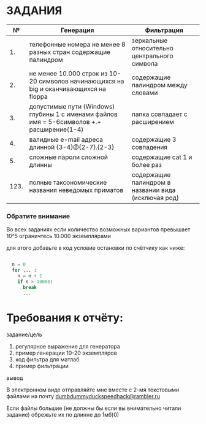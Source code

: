 # ЗАДАНИЯ

| №     | Генерация        | Фильтрация|
| ----- |------------------| ----------|
 1.| телефонные номера не менее 8 разных стран содержащие палиндром | зеркальные относительно центрального символа
 2.| не менее 10.000 строк из 10-20 символов начинающихся на big и оканчивающихся на floppa | содержащие палиндром между словами
 3.| допустимые пути (Windows) глубины 1 с именами файлов имя = 5-6символов +.+ расширение(1-4) | папка совпадает с расширением
 4.| валидные e-mail адреса длинной {3-4}@{2-7}.{2-3} | содержащие 3 совпадения
 5.| сложные пароли сложной длинны | содержащие cat 1 и более раз
123.|  полные таксономические названия неведомых приматов | содержащие палиндром в названии вида (исключая род) 

### Обратите внимание
Во всех заданиях если количество возможных вариантов превышает 10^5 ограничтесь 10.000 экземплярами

для этого добавьте в код условие остановки по счётчику как ниже:
```python

  n = 0
  for ... :
    n = n + 1
    if n > 10000:
      break
      ...
```

# Требования к отчёту:

задание/цель

1. регулярное выражение для генератора
2. пример генерации 10-20 экземпляров
3. код фильтра для матлаб
4. пример фильтрации

вывод

В электронном виде отправляйте мне вместе с 2-мя текстовыми файлами на почту dumbdummyduckspeedhack@rambler.ru

Если файлы большие (не должны бы если вы внимательно читали задание) обрежьте их по длинне до 1мб)0)
